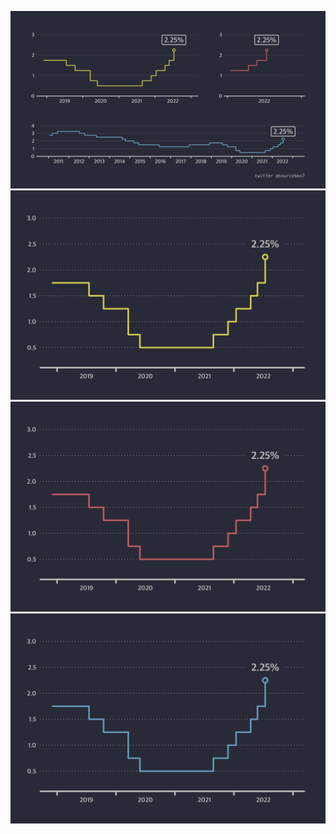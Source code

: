 ![](save_ggplot_union_16x9.png)
![](save_ggplot_21.png)
![](save_ggplot_22.png)
![](save_ggplot_23.png)